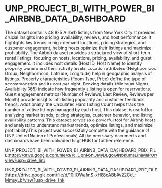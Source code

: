 # UNP_PROJECT_BI_WITH_POWER_BI_AIRBNB_DATA_DASHBOARD

The dataset contains 48,895 Airbnb listings from New York City.
It  provides crucial insights into pricing, availability, reviews, and host performance. It highlights key trends in high-demand locations, pricing strategies, and customer engagement, helping hosts optimize their listings and maximize profitability.
The Airbnb dataset provides a structured view of short-term rental listings, focusing on hosts, locations, pricing, availability, and guest engagement. It includes host details (Host ID, Host Name) to identify property owners and their activity levels. Location attributes (Neighborhood Group, Neighborhood, Latitude, Longitude) help in geographic analysis of listings. Property characteristics (Room Type, Price) define the type of accommodation and its cost per night. Booking details (Minimum Nights, Availability 365) indicate how frequently a listing is open for reservations. Guest engagement metrics (Number of Reviews, Last Review, Reviews per Month) provide insights into listing popularity and customer feedback trends. Additionally, the Calculated Hard Listing Count helps track the number of active listings managed by each host. This dataset is useful for analyzing market trends, pricing strategies, customer behavior, and listing availability patterns. This dataset serves as a powerful tool for Airbnb hosts and analysts to understand market trends, optimize listings, and maximize profitability.This project was successfully complete with the guidance of UNP(United Nation of Professionals).All the necessary documents and dashboards have been uploaded to gitHUB for further reference.

UNP_PROJECT_BI_WITH_POWER_BI_AIRBNB_DATA_DASHBOARD_PBIX_FILE:https://drive.google.com/file/d/16_DpnR6nOMyDLgoGtNbkumaLIhjMnPOr/view?usp=drive_link

UNP_PROJECT_BI_WITH_POWER_BI_AIRBNB_DATA_DASHBOARD_PDF_FILE:https://drive.google.com/file/d/10rlOWafmS-xH88cABb0v22CdL-MmuyLb/view?usp=drive_link
